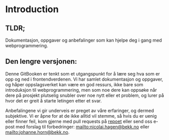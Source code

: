 # Introduction

## TLDR;

Dokumentasjon, oppgaver og anbefalinger som kan hjelpe deg i gang med webprogrammering.

## Den lengre versjonen:

Denne GitBooken er tenkt som et utgangspunkt for å lære seg hva som er opp og ned i frontendverdenen. Vi har samlet dokumentasjon og oppgaver, og håper oppslagsverket kan være en god ressurs, ikke bare som introduksjon til webprogrammering, men som noe dere kan oppsøke når dere på prosjekt plutselig snubler over noe nytt eller et problem, og lurer på hvor det er greit å starte letingen etter et svar.

Anbefalingene vi gir underveis er preget av våre erfaringer, og dermed subjektive. Vi er åpne for at de ikke alltid vil stemme, så hvis du er uenig eller finner feil, kom gjerne med pull requests på [repoet](https://github.com/bekk/web-intro) eller send oss e-post med forslag til forbedringer: [mailto:nicolai.hagen@bekk.no](mailto:mailto:nicolai.hagen@bekk.no) eller [mailto:johanne.horn@bekk.no](mailto:mailto:johanne.horn@bekk.no).

